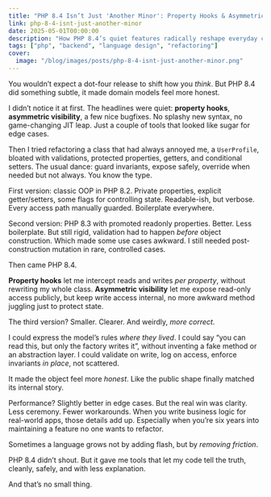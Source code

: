 ```yaml
---
title: "PHP 8.4 Isn’t Just 'Another Minor': Property Hooks & Asymmetric Visibility for Real Apps"
link: php-8-4-isnt-just-another-minor
date: 2025-05-01T00:00:00
description: "How PHP 8.4’s quiet features radically reshape everyday code, and help your models finally behave like themselves."
tags: ["php", "backend", "language design", "refactoring"]
cover:
  image: "/blog/images/posts/php-8-4-isnt-just-another-minor.png"
---
```

You wouldn’t expect a dot-four release to shift how you *think*. But PHP 8.4 did something subtle, it made domain models feel more honest.

I didn’t notice it at first. The headlines were quiet: **property hooks**, **asymmetric visibility**, a few nice bugfixes. No splashy new syntax, no game-changing JIT leap. Just a couple of tools that looked like sugar for edge cases.

Then I tried refactoring a class that had always annoyed me, a `UserProfile`, bloated with validations, protected properties, getters, and conditional setters. The usual dance: guard invariants, expose safely, override when needed but not always. You know the type.

First version: classic OOP in PHP 8.2. Private properties, explicit getter/setters, some flags for controlling state. Readable-ish, but verbose. Every access path manually guarded. Boilerplate everywhere.

Second version: PHP 8.3 with promoted readonly properties. Better. Less boilerplate. But still rigid, validation had to happen *before* object construction. Which made some use cases awkward. I still needed post-construction mutation in rare, controlled cases.

Then came PHP 8.4.

**Property hooks** let me intercept reads and writes *per property*, without rewriting my whole class. **Asymmetric visibility** let me expose read-only access publicly, but keep write access internal, no more awkward method juggling just to protect state.

The third version? Smaller. Clearer. And weirdly, *more correct*.

I could express the model’s rules *where they lived*. I could say “you can read this, but only the factory writes it”, without inventing a fake method or an abstraction layer. I could validate on write, log on access, enforce invariants *in place*, not scattered.

It made the object feel more *honest*. Like the public shape finally matched its internal story.

Performance? Slightly better in edge cases. But the real win was clarity. Less ceremony. Fewer workarounds. When you write business logic for real-world apps, those details add up. Especially when you’re six years into maintaining a feature no one wants to refactor.

Sometimes a language grows not by adding flash, but by *removing friction*.

PHP 8.4 didn’t shout. But it gave me tools that let my code tell the truth, cleanly, safely, and with less explanation.

And that’s no small thing.